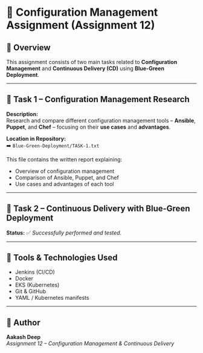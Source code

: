 # 🧩 Configuration Management Assignment (Assignment 12)

## 📘 Overview
This assignment consists of two main tasks related to **Configuration Management** and **Continuous Delivery (CD)** using **Blue-Green Deployment**.

---

## 🧠 Task 1 – Configuration Management Research

**Description:**  
Research and compare different configuration management tools – **Ansible**, **Puppet**, and **Chef** – focusing on their **use cases** and **advantages**.

**Location in Repository:**  
➡️ `Blue-Green-Deployment/TASK-1.txt`

This file contains the written report explaining:
- Overview of configuration management  
- Comparison of Ansible, Puppet, and Chef  
- Use cases and advantages of each tool

---

## 🚀 Task 2 – Continuous Delivery with Blue-Green Deployment

**Status:** ✅ _Successfully performed and tested._

---

## 🧰 Tools & Technologies Used
- Jenkins (CI/CD)
- Docker 
- EKS (Kubernetes)
- Git & GitHub
- YAML / Kubernetes manifests

---

## 👤 Author
**Aakash Deep**  
_Assignment 12 – Configuration Management & Continuous Delivery_



